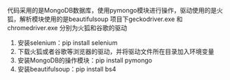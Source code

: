 
代码采用的是MongoDB数据库，使用pymongo模块进行操作，驱动使用的是火狐，解析模块使用的是beautifulsoup
项目下geckodriver.exe 和 chromedriver.exe 分别为火狐和谷歌的驱动

1. 安装selenium：pip install selenium
2. 下载火狐或者谷歌等浏览器的驱动，并将驱动文件所在目录加入环境变量
3. 安装MongoDB的操作模块：pip install pymongo
4. 安装beautifulsoup：pip install bs4
 
